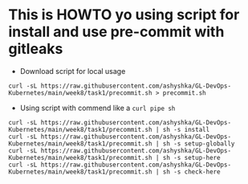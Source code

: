 # This is HOWTO yo using script for install and use pre-commit with gitleaks 

- Download script for local usage
```
curl -sL https://raw.githubusercontent.com/ashyshka/GL-DevOps-Kubernetes/main/week8/task1/precommit.sh > precommit.sh
```
- Using script with commend like a `curl pipe sh`
```
curl -sL https://raw.githubusercontent.com/ashyshka/GL-DevOps-Kubernetes/main/week8/task1/precommit.sh | sh -s install
curl -sL https://raw.githubusercontent.com/ashyshka/GL-DevOps-Kubernetes/main/week8/task1/precommit.sh | sh -s setup-globally
curl -sL https://raw.githubusercontent.com/ashyshka/GL-DevOps-Kubernetes/main/week8/task1/precommit.sh | sh -s setup-here
curl -sL https://raw.githubusercontent.com/ashyshka/GL-DevOps-Kubernetes/main/week8/task1/precommit.sh | sh -s check-here
```
